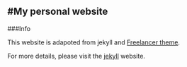 #My personal website
--
###Info

This website is adapoted from jekyll and [Freelancer theme](https://github.com/jeromelachaud/freelancer-theme).

For more details, please visit the [jekyll](http://jekyllrb.com/) website.
